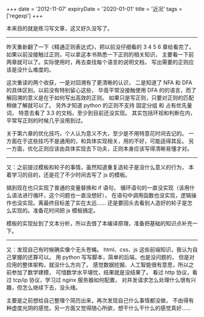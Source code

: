 +++
date = '2012-11-07'
expiryDate = '2020-01-01'
title = '近况'
tags = ['regexp']
+++

本来目的就是练习写文章，这又好久没写了。

------

昨天重新翻了一下《精通正则表达式》，把以前没仔细看的 3 4 5 6 章给看完了。
如果以前没接触过正则，可以拿这本书熟悉一下正则的相关知识，
主要看一下前两章就可以了。实际使用时，再去查找每个语言的说明文档，
写出需要的正则应该是没什么难度的。

这次重读的两个收获，一是对回溯有了更清晰的认识，
二是知道了 NFA 和 DFA 的具体区别。以前没有特别留心这些，
毕竟平常没接触使用 DFA 的的语言，而了解回溯的意义是在于如何写出高效的正则。
如果只是写正则，只要对正则的匹配稍做了解就可以了。
另外才知道 python 的正则不支持 固定分组 和 占有优先量词，
特意去看了 3.3 的文档，至少到目前还没实现。
其实包括环视和判断在内，平常写正则的时候几乎没用到过。

关于第六章的优化技巧，个人认为意义不大，至少是不用特意花时间去记的。
一方面在于这些技巧不是通用的，和具体实现相关，用的不好，可能适得其反。
另一方面，优化正则应该由具体实现去下功夫，正则本身应该写得清晰易懂才对。

------

又：之前提过模板和轮子的事情，虽然知道重复造轮子是没什么意义的行为，
本着学习的目的，还是花了不少时间去写了 js 的模板。

搞到现在也只实现了普通的变量替换和 if 语句，
循环语句的一直没实现（该用什么语法进行循环，这个问题也一直没想好），
在语句中调用函数也没实现，逻辑操作也没实现。离最终目标差了实在太远……
还是要回头去看别人造好的轮子是怎么实现的。准备花时间把 js 模板搞定。

模板的实现扯到了文本分析，所以去借了本编译原理，准备把基础的知识点补充一下。

------

又：发现自己有时候确实像个无头苍蝇。
html、css、js 这些前端知识，我认为自己掌握的还算可以。
用 python 写写脚本，简单的后端，也是没问题的，
但是对应用的整体架构，就没什么方向了。
感觉数据挖掘、人工智能很有意思，所以之前参加了数学建模，
可惜数学水平堪忧，结果就是没结果了。
看过 http 协议，看过 tcp/ip 协议，学习过 nginx 服务器如何配置，
对并发请求怎么处理什么很有兴趣，但怎么继续下去，没头绪。

主要是之前想给自己整理个简历出来，再次发现自己什么事情都没做，
不由得有种虚度光阴的感觉。另一方面又觉得随心所欲，想干什么干什么的感觉真好……
